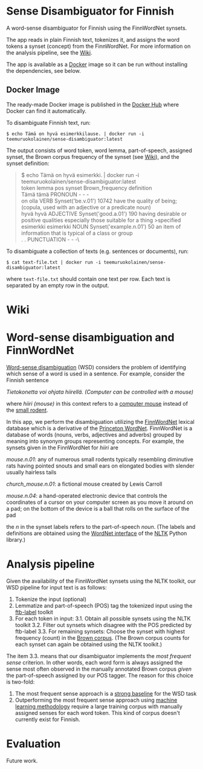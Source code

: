 # Sense Disambiguator for Finnish

A word-sense disambiguator for Finnish using the FinnWordNet synsets.

The app reads in plain Finnish text, tokenizes it, and assigns the word tokens a synset (concept) from the FinnWordNet. For more information on the analysis pipeline, see the [Wiki](https://github.com/teemu-ruokolainen/sense-disambiguator/wiki).

The app is available as a [Docker](https://www.docker.com/) image so it can be run without installing the dependencies, see below. 

## Docker Image

The ready-made Docker image is published in the [Docker Hub](https://hub.docker.com/) where Docker can find it automatically.

To disambiguate Finnish text, run:
```
$ echo Tämä on hyvä esimerkkilause. | docker run -i teemuruokolainen/sense-disambiguator:latest
```

The output consists of word token, word lemma, part-of-speech, assigned synset, the Brown corpus frequency of the synset (see [Wiki](https://github.com/teemu-ruokolainen/sense-disambiguator)), and the synset definition:

>$ echo Tämä on hyvä esimerkki. | docker run -i teemuruokolainen/sense-disambiguator:latest\
>token	lemma	pos	synset	Brown_frequency	definition\
>Tämä	tämä	PRONOUN	-	-	-\
>on	olla	VERB	Synset('be.v.01')	10742	have the quality of being; (copula, used with an adjective or a predicate noun)\
>hyvä	hyvä	ADJECTIVE	Synset('good.a.01')	190	having desirable or positive qualities especially those suitable for a thing >specified\
>esimerkki	esimerkki	NOUN	Synset('example.n.01')	50	an item of information that is typical of a class or group\
>.	.	PUNCTUATION	-	-	-\

To disambiguate a collection of texts (e.g. sentences or documents), run:
```
$ cat text-file.txt | docker run -i teemuruokolainen/sense-disambiguator:latest
```
where `text-file.txt` should contain one text per row. Each text is separated by an empty row in the output.






# Wiki



# Word-sense disambiguation and FinnWordNet

[Word-sense disambiguation](https://en.wikipedia.org/wiki/Word-sense_disambiguation) (WSD) considers the problem of identifying which sense of a word is used in a sentence. 
For example, consider the Finnish sentence  

*Tietokonetta voi ohjata hiirellä. (Computer can be controlled with a mouse)*

where *hiiri (mouse)* in this context refers to a [computer mouse](https://en.wikipedia.org/wiki/Computer_mouse) instead of the [small rodent](https://en.wikipedia.org/wiki/Mouse).

In this app, we perform the disambiguation utilizing the [FinnWordNet](http://www.ling.helsinki.fi/en/lt/research/finnwordnet/) lexical database which is a derivative of the [Princeton WordNet](https://wordnet.princeton.edu/).
FinnWordNet is a database of words (nouns, verbs, adjectives and adverbs) grouped by meaning into synonym groups representing concepts. 
For example, the synsets given in the FinnWordNet for *hiiri* are

*mouse.n.01*: any of numerous small rodents typically resembling diminutive rats having pointed snouts and small ears on elongated bodies with slender usually hairless tails

*church_mouse.n.01*: a fictional mouse created by Lewis Carroll

*mouse.n.04*: a hand-operated electronic device that controls the coordinates of a cursor on your computer screen as you move it around on a pad; on the bottom of the device is a ball that rolls on the surface of the pad

the *n* in the synset labels refers to the part-of-speech *noun*. 
(The labels and definitions are obtained using the [WordNet interface](http://www.nltk.org/howto/wordnet.html) of the [NLTK](https://www.nltk.org/) Python library.)

# Analysis pipeline

Given the availability of the FinnWordNet synsets using the NLTK toolkit, our WSD pipeline for input text is as follows:

1. Tokenize the input (optional)
2. Lemmatize and part-of-speech (POS) tag the tokenized input using the [ftb-label](https://github.com/mpsilfve/FinnPos) toolkit 
3. For each token in input:
  3.1. Obtain all possible synsets using the NLTK toolkit
  3.2. Filter out synsets which disagree with the POS predicted by ftb-label
  3.3. For remaining synsets: Choose the synset with highest frequency (count) in the [Brown corpus](http://clu.uni.no/icame/manuals/BROWN/INDEX.HTM). (The Brown corpus counts for each synset can again be obtained using the NLTK toolkit.)

The item 3.3. means that our disambiguator implements the *most frequent sense* criterion. 
In other words, each word form is always assigned the sense most often observed in the manually annotated Brown corpus *given* the part-of-speech assigned by our POS tagger.
The reason for this choice is two-fold:

1. The most frequent sense approach is a [strong baseline](https://pdfs.semanticscholar.org/a0b3/4741522d1584d66befd2e6cacd2680e550fa.pdf) for the WSD task  
2. Outperforming the most frequent sense approach using [machine learning methodology](https://arxiv.org/pdf/1606.03568.pdf) require a large training corpus with manually assigned senses for each word token. This kind of corpus doesn't currently exist for Finnish. 

# Evaluation

Future work.







